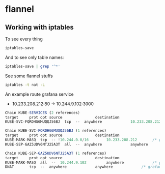 # flannel

## Working with iptables

To see every thing

```bash
iptables-save
```

And to see only table names:

```bash
iptables-save | grep '^*'
```

See some flannel stuffs

```bash
iptables -t nat -L
```

An example route grafana service
- 10.233.208.212:80 -> 10.244.9.102:3000

```js
Chain KUBE-SERVICES (2 references)
target     prot opt source               destination         
KUBE-SVC-FQRDHG6MUQQJ56BJ  tcp  --  anywhere             10.233.208.212       /* grafana/grafana:service cluster IP */ tcp dpt:http
```

```js
Chain KUBE-SVC-FQRDHG6MUQQJ56BJ (1 references)
target     prot opt source               destination         
KUBE-MARK-MASQ  tcp  -- !10.244.0.0/16        10.233.208.212       /* grafana/grafana:service cluster IP */ tcp dpt:http
KUBE-SEP-GAZ5UDV6NTJ25A3T  all  --  anywhere             anywhere             /* grafana/grafana:service -> 10.244.9.102:3000 */
```

```js
Chain KUBE-SEP-GAZ5UDV6NTJ25A3T (1 references)
target     prot opt source               destination         
KUBE-MARK-MASQ  all  --  10.244.9.102         anywhere             /* grafana/grafana:service */
DNAT       tcp  --  anywhere             anywhere             /* grafana/grafana:service */ tcp to:10.244.9.102:3000
```
